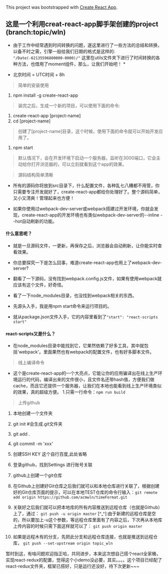 This project was bootstrapped with [Create React App](https://github.com/facebookincubator/create-react-app).


## 这是一个利用creat-react-app脚手架创建的project (branch:topic/wln)


* 由于工作中经常遇到时间转换的问题，遂这里进行了一些方法的总结和转换，以备不时之需，引擎一般给我们日期的格式是这样的: `"/Date(-62135596800000-0000)/"` 这里在utils文件夹下进行了时间转换的各种方法，也借用了moment组件，那么，让我们开始吧！ * 

- 北京时间 = UTC时间 + 8h

> 简单的安装使用
1. npm install -g create-react-app

> 装完之后，生成一个新的项目，可以使用下面的命令:
1. create-react-app [project-name]
2. cd [project-name]

> 创建了[project-name]目录，这个时候，使用下面的命令就可以开始开发应用了。
1. npm start 

> 默认情况下，会在开发环境下启动一个服务器，监听在3000端口，它会主动给你打开浏览器的，可以立刻就看到这个app的效果。

> 源码结构简单清晰

- 所有的源码你将放到src目录下，什么配置文件，各种乱七八糟都不用管，你只需要专注开发就好了，create-react-app都给你处理好了。整个源码简单，又小又清爽！管理起来也方便！

- 如果你使用过webpack-dev-server或webpack搭建过开发环境，你就会发现，create-react-app的开发环境也有类似webpack-dev-server的--inline --hot自动刷新的功能。

#### 什么意思呢？

- 就是一旦源码文件，一更新，再保存之后，浏览器会自动刷新，让你能实时查看效果。

- 你总要探究一下是怎么回事，难道create-react-app也用上了webpack-dev-server?

- 翻看了一下源码，没有找到webpack.config.js文件，如果有使用webpack就应该有这个文件，好奇怪。

- 看了一下node_modules目录，也没找到webpack相关的东西。

- 先源头入手，我是用npm start命令来运行项目的。

- 就从package.json文件入手，它的内容里看到了`"start": "react-scripts start"`

#### react-scripts又是什么？

- 在node_modules目录中能找到它，它果然依赖了好多工具，其中就包括'webpack'。里面果然也有webpack的配置文件，也有好多脚本文件。

> 线上编译命令

- 这个是create-react-app的一个大亮点，它能让你的应用骗译出在线上生产环境运行的代码，编译出来的文件很小，且文件名还带hash值，方便我们做cache，而且它还提供一个服务器，让我们在本地也能看到线上生产环境类似的效果，真的超级方便。
1.只需一行命令：`npm run build`


> 上传github

1. 本地创建一个文件夹

2. git init    #会生成.git文件夹  

3. git add .

4. git commit -m 'xxx'

5. 创建SSH KEY   这个自行百度,此处省略

6. 登录github，找到Settings 进行账号关联

7. github上创建一个git仓库

8. 在Github上创建好Git仓库之后我们就可以和本地仓库进行关联了，根据创建好的Git仓库页面的提示，可以在本地TEST仓库的命令行输入：`git remote add origin https://github.com/acmwln/timeFormat.git`

9. 关联好之后我们就可以把本地库的所有内容推送到远程仓库（也就是Github）上了，通过：
`git push -u origin master` [^_^]:由于新建的远程仓库是空的，所以要加上-u这个参数，等远程仓库里面有了内容之后，下次再从本地库上传内容的时候只需下面这样就可以了： `git push origin master`

10. 如果是远程木有的分支，先把此分支和远程仓库连接，也就是推送到远程仓库，
`git push --set-upstream origin topic_wln  `



暂时到这，有啥问题欢迎指正哈，共同进步，本来这次想自己搭个react全家桶，实现react-redux的配置，觉得这个小demo没必要，其实。。。。这个项目已经配了react-redux文件夹，框架已搭好，只是运行还没好，待下次更新~~~


